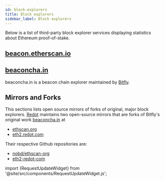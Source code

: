 ```yaml
---
id: block-explorers
title: Block explorers
sidebar_label: Block explorers
---
```


Below is a list of third-party block explorer services displaying statistics about Ethereum proof-of-stake.

## [beacon.etherscan.io](https://beacon.etherscan.io)

## [beaconcha.in](https://beaconcha.in/)

beaconcha.in is a beacon chain explorer maintained by [Bitfly](https://www.bitfly.at).

## Mirrors and Forks

This sections lists open source mirrors of forks of original, major block explorers. [Redot](https://redot.com) maintains two open-source mirrors that are forks of Bitfly's original work [beaconcha.in](https://beaconcha.in) at

- [ethscan.org](https://ethscan.org)
- [eth2.redot.com](https://eth2.redot.com)

Their respective Github repositories are:

- [nobd/ethscan-org](https://github.com/nobd/ethscan-org)
- [eth2-redot-com](https://github.com/AtlantPlatform/eth2-redot-com)


import {RequestUpdateWidget} from '@site/src/components/RequestUpdateWidget.js';

<RequestUpdateWidget />
